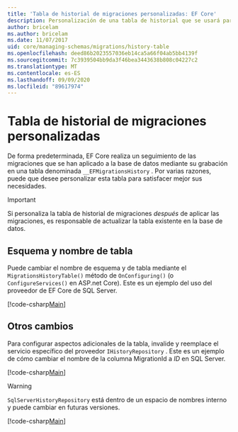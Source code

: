```yaml
---
title: 'Tabla de historial de migraciones personalizadas: EF Core'
description: Personalización de una tabla de historial que se usará para las migraciones con Entity Framework Core
author: bricelam
ms.author: bricelam
ms.date: 11/07/2017
uid: core/managing-schemas/migrations/history-table
ms.openlocfilehash: deed86b2023557036eb14ca5a66f04ab5bb4139f
ms.sourcegitcommit: 7c3939504bb9da3f46bea3443638b808c04227c2
ms.translationtype: MT
ms.contentlocale: es-ES
ms.lasthandoff: 09/09/2020
ms.locfileid: "89617974"
---
```

# <a name="custom-migrations-history-table"></a>Tabla de historial de migraciones personalizadas

De forma predeterminada, EF Core realiza un seguimiento de las migraciones que se han aplicado a la base de datos mediante su grabación en una tabla denominada `__EFMigrationsHistory` . Por varias razones, puede que desee personalizar esta tabla para satisfacer mejor sus necesidades.

> [!IMPORTANT]
> Si personaliza la tabla de historial de migraciones *después* de aplicar las migraciones, es responsable de actualizar la tabla existente en la base de datos.

## <a name="schema-and-table-name"></a>Esquema y nombre de tabla

Puede cambiar el nombre de esquema y de tabla mediante el `MigrationsHistoryTable()` método de `OnConfiguring()` (o `ConfigureServices()` en ASP.net Core). Este es un ejemplo del uso del proveedor de EF Core de SQL Server.

[!code-csharp[Main](../../../../samples/core/Schemas/Migrations/MigrationTableNameContext.cs#TableNameContext)]

## <a name="other-changes"></a>Otros cambios

Para configurar aspectos adicionales de la tabla, invalide y reemplace el servicio específico del proveedor `IHistoryRepository` . Este es un ejemplo de cómo cambiar el nombre de la columna MigrationId a *ID* en SQL Server.

[!code-csharp[Main](../../../../samples/core/Schemas/Migrations/MyHistoryRepository.cs#HistoryRepositoryContext)]

> [!WARNING]
> `SqlServerHistoryRepository` está dentro de un espacio de nombres interno y puede cambiar en futuras versiones.

[!code-csharp[Main](../../../../samples/core/Schemas/Migrations/MyHistoryRepository.cs#HistoryRepository)]
